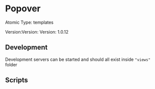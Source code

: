 # Popover

Atomic Type: templates

Version:Version: Version: 1.0.12




## Development

Development servers can be started and should all exist inside `"views"` folder

## Scripts
